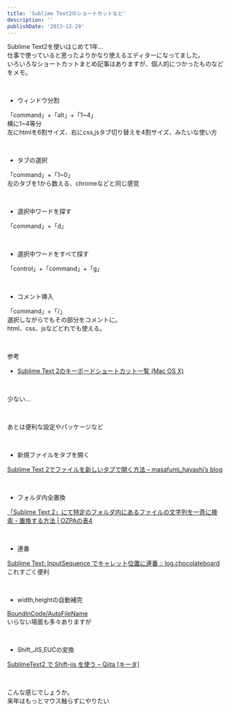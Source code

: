 ```yaml
---
title: 'Sublime Text2のショートカットなど'
description: ''
publishDate: '2013-12-29'
---
```


<p>Sublime Text2を使いはじめて1年…<br>
仕事で使っていると思ったよりかなり使えるエディターになってました。<br>
いろいろなショートカットまとめ記事はありますが、個人的につかったものなどをメモ。</p>
<p>&nbsp;</p>
<ul>
<li>ウィンドウ分割</li>
</ul>
<p>「command」+「alt」+「1~4」<br>
横に1~4等分<br>
左にhtmlを6割サイズ、右にcss,jsタブ切り替えを4割サイズ、みたいな使い方</p>
<p>&nbsp;</p>
<ul>
<li>タブの選択</li>
</ul>
<p>「command」+「1~0」<br>
左のタブを1から数える、chromeなどと同じ感覚</p>
<p>&nbsp;</p>
<ul>
<li>選択中ワードを探す</li>
</ul>
<p>「command」+「d」</p>
<p>&nbsp;</p>
<ul>
<li>選択中ワードをすべて探す</li>
</ul>
<p>「control」+「command」+「g」</p>
<p>&nbsp;</p>
<ul>
<li>コメント挿入</li>
</ul>
<p>「command」+「/」<br>
選択しながらでもその部分をコメントに。<br>
html、css、jsなどどれでも使える。</p>
<p>&nbsp;</p>
<p>参考</p>
<ul>
<li><a href="http://blog.layer8.sh/ja/2012/04/16/sublime-text-2%E3%81%AE%E3%82%AD%E3%83%BC%E3%83%9C%E3%83%BC%E3%83%89%E3%82%B7%E3%83%A7%E3%83%BC%E3%83%88%E3%82%AB%E3%83%83%E3%83%88%E4%B8%80%E8%A6%A7-mac-os-x/">Sublime Text 2のキーボードショートカット一覧 (Mac OS X)</a></li>
</ul>
<p>&nbsp;</p>
<p>少ない…</p>
<p>&nbsp;</p>
<p>あとは便利な設定やパッケージなど</p>
<p>&nbsp;</p>
<ul>
<li>新規ファイルをタブを開く</li>
</ul>
<p><a href="http://masafumi-hayashi.hatenablog.com/entry/2012/08/20/110917">Sublime Text 2でファイルを新しいタブで開く方法 – masafumi_hayashi’s blog</a></p>
<p>&nbsp;</p>
<ul>
<li>フォルダ内全置換</li>
</ul>
<p><a href="http://ozpa-h4.com/2012/12/24/sublime-text-2-folder-search-and-substitution/">「Sublime Text 2」にて特定のフォルダ内にあるファイルの文字列を一斉に検索・置換する方法 | OZPAの表4</a></p>
<p>&nbsp;</p>
<ul>
<li>連番</li>
</ul>
<p><a href="http://log.chocolateboard.net/sublime-text-inputsequence/">Sublime Text: InputSequence でキャレット位置に連番 :: log.chocolateboard<br>
</a>これすごく便利</p>
<p>&nbsp;</p>
<ul>
<li>width,heightの自動補完</li>
</ul>
<p><a href="https://github.com/BoundInCode/AutoFileName">BoundInCode/AutoFileName</a><br>
いらない場面も多々ありますが</p>
<p>&nbsp;</p>
<ul>
<li>Shift_JIS,EUCの変換</li>
</ul>
<p><a href="http://qiita.com/amay077/items/de8688595637d20102c4">SublimeText2 で Shift-jis を使う – Qiita [キータ]</a></p>
<p>&nbsp;</p>
<p>こんな感じでしょうか。<br>
来年はもっとマウス触らずにやりたい</p>

